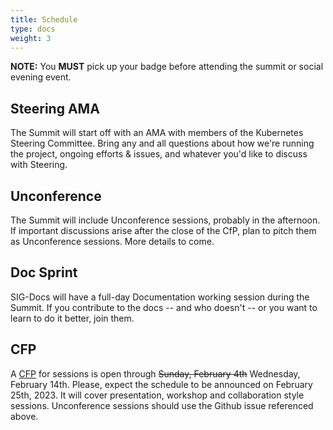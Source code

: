 ```yaml
---
title: Schedule
type: docs
weight: 3
---
```


**NOTE:** You **MUST** pick up your badge before attending the summit or social evening event.

## Steering AMA

The Summit will start off with an AMA with members of the Kubernetes Steering
Committee.  Bring any and all questions about how we're running the project,
ongoing efforts & issues, and whatever you'd like to discuss with Steering.

## Unconference

The Summit will include Unconference sessions, probably in the afternoon.  If important discussions arise after the close of the CfP, plan to pitch them as Unconference sessions.  More details to come.

## Doc Sprint

SIG-Docs will have a full-day Documentation working session during the Summit.
If you contribute to the docs -- and who doesn't -- or you want to learn to
do it better, join them.

## CFP

A [CFP](https://forms.gle/mkJ7Q18LoQwRV1LPA) for sessions is open through <del>Sunday, February 4th</del> Wednesday, February 14th. Please, expect the schedule to be announced on February 25th, 2023.
It will cover presentation, workshop and collaboration style sessions. Unconference sessions should use the Github issue referenced above.
